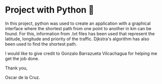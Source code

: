 # Project with Python 🚀
In this project, python was used to create an application with a graphical interface where the shortest path from one point to another in km can be found.
For this, information from .txt files has been used that represent the latitude, longitude and priority of the traffic.
Djkstra's algorithm has also been used to find the shortest path.

I would like to give credit to Gonzalo Barrazueta Vilcachagua for helping me get the job done.

Thank you,

Oscar de la Cruz.
